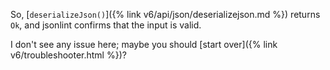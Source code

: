 ---
---

So, [`deserializeJson()`]({% link v6/api/json/deserializejson.md %}) returns `Ok`, and jsonlint confirms that the input is valid.

I don't see any issue here; maybe you should [start over]({% link v6/troubleshooter.html %})?